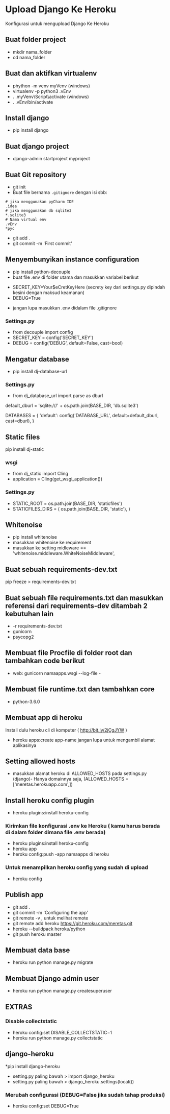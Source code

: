 # Upload Django Ke Heroku
Konfigurasi untuk mengupload Django Ke Heroku

## Buat folder project
* mkdir nama_folder
* cd nama_folder

## Buat dan aktifkan virtualenv
* phython -m venv myVenv (windows)
* virtualenv -p python3 .vEnv
* . .myVenv\Script\activate (windows)
* . .vEnv/bin/activate

## Install django
* pip install django

## Buat django project
* django-admin startproject myproject

## Buat Git repository
* git init 
* Buat file bernama `.gitignore` dengan isi sbb:
```
# jika menggunakan pyCharm IDE
.idea
# jika menggunakan db sqlite3
*.sqlite3
# Nama virtual env
.vEnv
*pyc
```
* git add .
* git commit -m 'First commit'

## Menyembunyikan instance configuration
* pip install python-decouple
* buat file .env di folder utama dan masukkan variabel berikut
- SECRET_KEY=Your$eCretKeyHere (secrety key dari settings.py dipindah kesini dengan maksud keamanan)
- DEBUG=True
* jangan lupa masukkan .env didalam file .gitignore

### Settings.py
* from decouple import config
* SECRET_KEY = config('SECRET_KEY')
* DEBUG = config('DEBUG', default=False, cast=bool)

## Mengatur database
* pip install dj-database-url

### Settings.py
* from dj_database_url import parse as dburl

default_dburl = 'sqlite:///' + os.path.join(BASE_DIR, 'db.sqlite3')

DATABASES = {
    'default': config('DATABASE_URL', default=default_dburl, cast=dburl),
}


## Static files 
pip install dj-static

### wsgi
* from dj_static import Cling
* application = Cling(get_wsgi_application())

### Settings.py
* STATIC_ROOT = os.path.join(BASE_DIR, 'staticfiles')
* STATICFILES_DIRS = (
    os.path.join(BASE_DIR, 'static'),
)
## Whitenoise
* pip install whitenoise
* masukkan whitenoise ke requirement
* masukkan ke setting midleware  == 'whitenoise.middleware.WhiteNoiseMiddleware',

## Buat sebuah requirements-dev.txt
pip freeze > requirements-dev.txt

## Buat sebuah file requirements.txt dan masukkan referensi dari requirements-dev ditambah 2 kebutuhan lain
* -r requirements-dev.txt
* gunicorn
* psycopg2

## Membuat file Procfile di folder root dan tambahkan code berikut
* web: gunicorn namaapps.wsgi --log-file -

## Membuat file runtime.txt dan tambahkan core
* python-3.6.0

## Membuat app di heroku
Install dulu heroku cli di komputer ( http://bit.ly/2jCgJYW ) 
* heroku apps:create app-name
jangan lupa untuk mengambil alamat aplikasinya

## Setting allowed hosts
* masukkan alamat heroku di ALLOWED_HOSTS pada settings.py (django)- Hanya domainnya saja, (ALLOWED_HOSTS = ['meretas.herokuapp.com',])

## Install heroku config plugin
* heroku plugins:install heroku-config

### Kirimkan file konfigurasi .env ke Heroku ( kamu harus berada di dalam folder dimana file .env berada)
* heroku plugins:install heroku-config
* heroku app
* heroku config:push -app namaapps di heroku

### Untuk menampilkan heroku config yang sudah di upload
* heroku config 

## Publish app
* git add .
* git commit -m 'Configuring the app'
* git remote -v , untuk melihat remote
* git remote add heroku https://git.heroku.com/meretas.git
* heroku --buildpack heroku/python
* git push heroku master

## Membuat data base
* heroku run python manage.py migrate

## Membuat Django admin user
* heroku run python manage.py createsuperuser

## EXTRAS
### Disable collectstatic
* heroku config:set DISABLE_COLLECTSTATIC=1
* heroku run python manage.py collectstatic

## django-heroku
*pip install django-heroku
* setting.py paling bawah > import django_heroku
* setting.py paling bawah > django_heroku.settings(local())

### Merubah configurasi (DEBUG=False jika sudah tahap produksi)
* heroku config:set DEBUG=True

